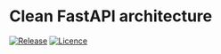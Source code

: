 # Clean FastAPI architecture

[![Release](https://img.shields.io/github/release/Flaiers/fastapi-clean-architecture.svg)](https://github.com/Flaiers/fastapi-clean-architecture/releases/latest)
[![Licence](https://img.shields.io/github/license/Flaiers/fastapi-clean-architecture)](https://github.com/Flaiers/fastapi-clean-architecture/blob/main/LICENSE)
